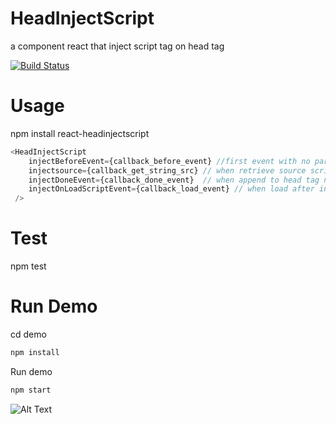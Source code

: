 # HeadInjectScript
a component react that inject script tag on head tag

[![Build Status](https://travis-ci.org/BruceGitHub/react-headinjectscript.svg?branch=master)](https://travis-ci.org/BruceGitHub/react-headinjectscript)

# Usage 

npm install react-headinjectscript

```javascript
<HeadInjectScript 
    injectBeforeEvent={callback_before_event} //first event with no parameter
    injectsource={callback_get_string_src} // when retrieve source script whith no parameter
    injectDoneEvent={callback_done_event}  // when append to head tag no parameter
    injectOnLoadScriptEvent={callback_load_event} // when load after injectDoneEvent whith url parameter
 />
```

# Test
npm test

# Run Demo 

cd demo 

```javascript
npm install
```

Run demo 
```javascript
npm start
```

![Alt Text](https://github.com/BruceGitHub/react-headinjectscript/blob/master/demo.gif)








